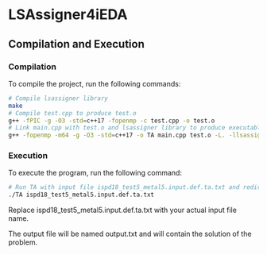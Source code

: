 # LSAssigner4iEDA
## Compilation and Execution

### Compilation

To compile the project, run the following commands:

```bash
# Compile lsassigner library
make
# Compile test.cpp to produce test.o
g++ -fPIC -g -O3 -std=c++17 -fopenmp -c test.cpp -o test.o
# Link main.cpp with test.o and lsassigner library to produce executable TA
g++ -fopenmp -m64 -g -O3 -std=c++17 -o TA main.cpp test.o -L. -llsassigner

```

### Execution

To execute the program, run the following command:

```bash
# Run TA with input file ispd18_test5_metal5.input.def.ta.txt and redirect output to out.txt
./TA ispd18_test5_metal5.input.def.ta.txt

```
Replace ispd18_test5_metal5.input.def.ta.txt with your actual input file name.

The output file will be named output.txt and will contain the solution of the problem.